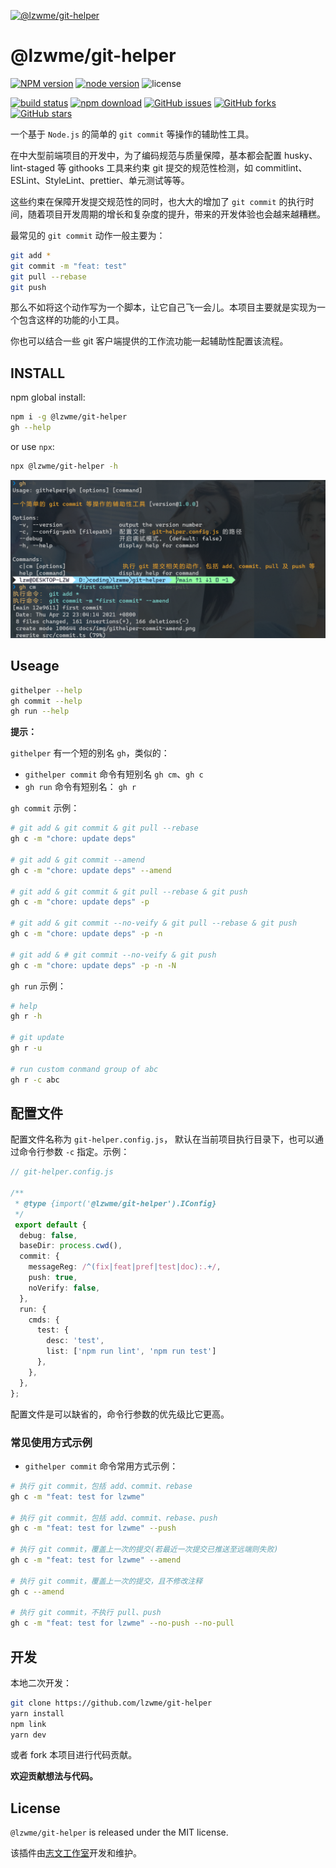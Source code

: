 [![@lzwme/git-helper](https://nodei.co/npm/@lzwme/git-helper.png)][npm-url]

# @lzwme/git-helper

[![NPM version][npm-badge]][npm-url]
[![node version][node-badge]][node-url]
![license](https://img.shields.io/github/license/lzwme/git-helper)

[![build status](https://github.com/lzwme/git-helper/actions/workflows/node-ci.yml/badge.svg)](https://github.com/lzwme/git-helper/actions/workflows/node-ci.yml)
[![npm download][download-badge]][download-url]
[![GitHub issues][issues-badge]][issues-url]
[![GitHub forks][forks-badge]][forks-url]
[![GitHub stars][stars-badge]][stars-url]

一个基于 `Node.js` 的简单的 `git commit` 等操作的辅助性工具。

在中大型前端项目的开发中，为了编码规范与质量保障，基本都会配置 husky、lint-staged 等 githooks 工具来约束 git 提交的规范性检测，如 commitlint、ESLint、StyleLint、prettier、单元测试等等。

这些约束在保障开发提交规范性的同时，也大大的增加了 `git commit` 的执行时间，随着项目开发周期的增长和复杂度的提升，带来的开发体验也会越来越糟糕。

最常见的 `git commit` 动作一般主要为：

```bash
git add *
git commit -m "feat: test"
git pull --rebase
git push
```

那么不如将这个动作写为一个脚本，让它自己飞一会儿。本项目主要就是实现为一个包含这样的功能的小工具。

你也可以结合一些 git 客户端提供的工作流功能一起辅助性配置该流程。

## INSTALL

npm global install:

```bash
npm i -g @lzwme/git-helper
gh --help
```

or use `npx`:

```bash
npx @lzwme/git-helper -h
```

![](public/img/githelper-commit-amend.png)

## Useage

```bash
githelper --help
gh commit --help
gh run --help
```

**提示：**

`githelper` 有一个短的别名 `gh`，类似的：

- `githelper commit` 命令有短别名 `gh cm`、`gh c`
- `gh run` 命令有短别名： `gh r`

`gh commit` 示例：

```bash
# git add & git commit & git pull --rebase
gh c -m "chore: update deps"

# git add & git commit --amend
gh c -m "chore: update deps" --amend

# git add & git commit & git pull --rebase & git push
gh c -m "chore: update deps" -p

# git add & git commit --no-veify & git pull --rebase & git push
gh c -m "chore: update deps" -p -n

# git add & # git commit --no-veify & git push
gh c -m "chore: update deps" -p -n -N
```

`gh run` 示例：

```bash
# help
gh r -h

# git update
gh r -u

# run custom conmand group of abc
gh r -c abc
```

## 配置文件

配置文件名称为 `git-helper.config.js`， 默认在当前项目执行目录下，也可以通过命令行参数 `-c` 指定。示例：

```ts
// git-helper.config.js

/**
 * @type {import('@lzwme/git-helper').IConfig}
 */
 export default {
  debug: false,
  baseDir: process.cwd(),
  commit: {
    messageReg: /^(fix|feat|pref|test|doc):.+/,
    push: true,
    noVerify: false,
  },
  run: {
    cmds: {
      test: {
        desc: 'test',
        list: ['npm run lint', 'npm run test']
      },
    },
  },
};
```

配置文件是可以缺省的，命令行参数的优先级比它更高。

### 常见使用方式示例

- `githelper commit` 命令常用方式示例：

```bash
# 执行 git commit，包括 add、commit、rebase
gh c -m "feat: test for lzwme"

# 执行 git commit，包括 add、commit、rebase、push
gh c -m "feat: test for lzwme" --push

# 执行 git commit，覆盖上一次的提交(若最近一次提交已推送至远端则失败)
gh c -m "feat: test for lzwme" --amend

# 执行 git commit，覆盖上一次的提交，且不修改注释
gh c --amend

# 执行 git commit，不执行 pull、push
gh c -m "feat: test for lzwme" --no-push --no-pull
```

## 开发

本地二次开发：

```bash
git clone https://github.com/lzwme/git-helper
yarn install
npm link
yarn dev
```

或者 fork 本项目进行代码贡献。

**欢迎贡献想法与代码。**

## License

`@lzwme/git-helper` is released under the MIT license.

该插件由[志文工作室](https://lzw.me)开发和维护。


[stars-badge]: https://img.shields.io/github/stars/lzwme/git-helper.svg
[stars-url]: https://github.com/lzwme/git-helper/stargazers
[forks-badge]: https://img.shields.io/github/forks/lzwme/git-helper.svg
[forks-url]: https://github.com/lzwme/git-helper/network
[issues-badge]: https://img.shields.io/github/issues/lzwme/git-helper.svg
[issues-url]: https://github.com/lzwme/git-helper/issues
[npm-badge]: https://img.shields.io/npm/v/@lzwme/git-helper.svg?style=flat-square
[npm-url]: https://npmjs.org/package/@lzwme/git-helper
[node-badge]: https://img.shields.io/badge/node.js-%3E=_10.0.0-green.svg?style=flat-square
[node-url]: https://nodejs.org/download/
[download-badge]: https://img.shields.io/npm/dm/@lzwme/git-helper.svg?style=flat-square
[download-url]: https://npmjs.org/package/@lzwme/git-helper
[bundlephobia-url]: https://bundlephobia.com/result?p=@lzwme/git-helper@latest
[bundlephobia-badge]: https://badgen.net/bundlephobia/minzip/@lzwme/git-helper@latest
